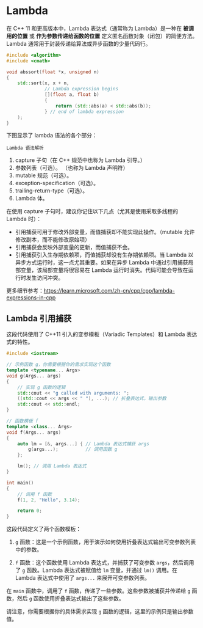 # Lambda

在 C++ 11 和更高版本中，Lambda 表达式（通常称为 Lambda）是一种在 **被调用的位置** 或 **作为参数传递给函数的位置** 定义匿名函数对象（闭包）的简便方法。Lambda 通常用于封装传递给算法或异步函数的少量代码行。 

```cpp
#include <algorithm>
#include <cmath>

void abssort(float *x, unsigned n)
{
    std::sort(x, x + n,
              // Lambda expression begins
              [](float a, float b)
              {
                  return (std::abs(a) < std::abs(b));
              } // end of lambda expression
    );
}
```

下图显示了 lambda 语法的各个部分：

```{figure} ../../../_static/images/lambdaexpsyntax.png
Lambda 语法解析
```

1. capture 子句（在 C++ 规范中也称为 Lambda 引导。）
2. 参数列表（可选）。 （也称为 Lambda 声明符）
3. mutable 规范（可选）。
4. exception-specification（可选）。
5. trailing-return-type（可选）。
6. Lambda 体。

在使用 capture 子句时，建议你记住以下几点（尤其是使用采取多线程的 Lambda 时）：

- 引用捕获可用于修改外部变量，而值捕获却不能实现此操作。（mutable 允许修改副本，而不能修改原始项）
- 引用捕获会反映外部变量的更新，而值捕获不会。
- 引用捕获引入生存期依赖项，而值捕获却没有生存期依赖项。当 Lambda 以异步方式运行时，这一点尤其重要。如果在异步 Lambda 中通过引用捕获局部变量，该局部变量将很容易在 Lambda 运行时消失。代码可能会导致在运行时发生访问冲突。

更多细节参考：<https://learn.microsoft.com/zh-cn/cpp/cpp/lambda-expressions-in-cpp>

## Lambda 引用捕获

这段代码使用了 C++11 引入的变参模板（Variadic Templates）和 Lambda 表达式的特性。

```cpp
#include <iostream>

// 示例函数 g，你需要根据你的需求实现这个函数
template <typename... Args>
void g(Args... args)
{
    // 实现 g 函数的逻辑
    std::cout << "g called with arguments: ";
    ((std::cout << args << " "), ...); // 折叠表达式，输出参数
    std::cout << std::endl;
}

// 函数模板 f
template <class... Args>
void f(Args... args)
{
    auto lm = [&, args...] { // Lambda 表达式捕获 args
        g(args...);          // 调用函数 g
    };

    lm(); // 调用 Lambda 表达式
}

int main()
{
    // 调用 f 函数
    f(1, 2, "Hello", 3.14);

    return 0;
}
```

这段代码定义了两个函数模板：

1. `g` 函数：这是一个示例函数，用于演示如何使用折叠表达式输出可变参数列表中的参数。

2. `f` 函数：这个函数使用 Lambda 表达式，并捕获了可变参数 `args`，然后调用了 `g` 函数。Lambda 表达式被赋值给 `lm` 变量，并通过 `lm()` 调用。在 Lambda 表达式中使用了 `args...` 来展开可变参数列表。

在 `main` 函数中，调用了 `f` 函数，传递了一些参数。这些参数被捕获并传递给 `g` 函数，然后 `g` 函数使用折叠表达式输出了这些参数。

请注意，你需要根据你的具体需求实现 `g` 函数的逻辑，这里的示例只是输出参数值。